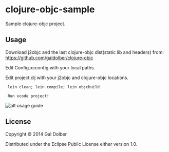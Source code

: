 # clojure-objc-sample

Sample clojure-objc project.

## Usage

Download j2objc and the last clojure-objc dist(static lib and headers) from: https://github.com/galdolber/clojure-objc

Edit Config.xcconfig with your local paths.

Edit project.clj with your j2objc and clojure-objc locations.

     lein clean; lein compile; lein objcbuild

     Run xcode project!

![alt usage guide](https://github.com/galdolber/clojure-objc-sample/raw/master/ios.gif)

## License

Copyright © 2014 Gal Dolber

Distributed under the Eclipse Public License either version 1.0.
